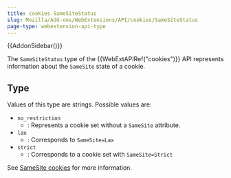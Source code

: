```yaml
---
title: cookies.SameSiteStatus
slug: Mozilla/Add-ons/WebExtensions/API/cookies/SameSiteStatus
page-type: webextension-api-type
---
```


{{AddonSidebar()}}

The `SameSiteStatus` type of the {{WebExtAPIRef("cookies")}} API represents information about the `SameSite` state of a cookie.

## Type

Values of this type are strings. Possible values are:

- `no_restriction`
  - : Represents a cookie set without a `SameSite` attribute.
- `lax`
  - : Corresponds to `SameSite=Lax`
- `strict`
  - : Corresponds to a cookie set with `SameSite=Strict`

See [SameSite cookies](/en-US/docs/Web/HTTP/Cookies#samesite_cookies) for more information.
